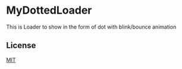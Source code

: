 # MyDottedLoader
This is Loader to show in the form of dot with blink/bounce animation

## License
[MIT](https://choosealicense.com/licenses/mit/)
